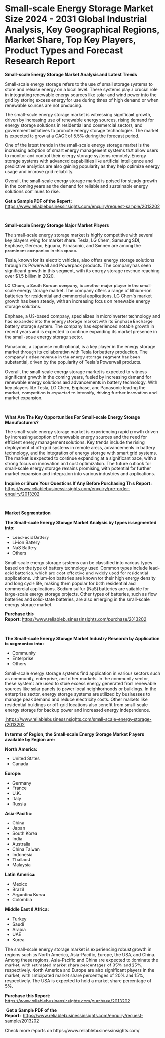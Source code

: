 <p><h1>Small-scale Energy Storage Market Size 2024 - 2031 Global Industrial Analysis, Key Geographical Regions, Market Share, Top Key Players, Product Types and Forecast Research Report</h1></p><p><strong>Small-scale Energy Storage Market Analysis and Latest Trends</strong></p>
<p><p>Small-scale energy storage refers to the use of small storage systems to store and release energy on a local level. These systems play a crucial role in integrating renewable energy sources like solar and wind power into the grid by storing excess energy for use during times of high demand or when renewable sources are not producing.</p><p>The small-scale energy storage market is witnessing significant growth, driven by increasing use of renewable energy sources, rising demand for energy storage solutions in residential and commercial sectors, and government initiatives to promote energy storage technologies. The market is expected to grow at a CAGR of 5.5% during the forecast period.</p><p>One of the latest trends in the small-scale energy storage market is the increasing adoption of smart energy management systems that allow users to monitor and control their energy storage systems remotely. Energy storage systems with advanced capabilities like artificial intelligence and predictive analytics are also gaining popularity as they help optimize energy usage and improve grid reliability.</p><p>Overall, the small-scale energy storage market is poised for steady growth in the coming years as the demand for reliable and sustainable energy solutions continues to rise.</p></p>
<p><strong>Get a Sample PDF of the Report:&nbsp;</strong> <a href="https://www.reliablebusinessinsights.com/enquiry/request-sample/2013202">https://www.reliablebusinessinsights.com/enquiry/request-sample/2013202</a></p>
<p>&nbsp;</p>
<p><strong>Small-scale Energy Storage Major Market Players</strong></p>
<p><p>The small-scale energy storage market is highly competitive with several key players vying for market share. Tesla, LG Chem, Samsung SDI, Enphase, Generac, Eguana, Panasonic, and Sonnen are among the prominent companies in this space. </p><p>Tesla, known for its electric vehicles, also offers energy storage solutions through its Powerwall and Powerpack products. The company has seen significant growth in this segment, with its energy storage revenue reaching over $1.5 billion in 2020. </p><p>LG Chem, a South Korean company, is another major player in the small-scale energy storage market. The company offers a range of lithium-ion batteries for residential and commercial applications. LG Chem's market growth has been steady, with an increasing focus on renewable energy storage solutions. </p><p>Enphase, a US-based company, specializes in microinverter technology and has expanded into the energy storage market with its Enphase Encharge battery storage system. The company has experienced notable growth in recent years and is expected to continue expanding its market presence in the small-scale energy storage sector. </p><p>Panasonic, a Japanese multinational, is a key player in the energy storage market through its collaboration with Tesla for battery production. The company's sales revenue in the energy storage segment has been substantial, driven by the popularity of Tesla's Powerwall products. </p><p>Overall, the small-scale energy storage market is expected to witness significant growth in the coming years, fueled by increasing demand for renewable energy solutions and advancements in battery technology. With key players like Tesla, LG Chem, Enphase, and Panasonic leading the market, competition is expected to intensify, driving further innovation and market expansion.</p></p>
<p>&nbsp;</p>
<p><strong>What Are The Key Opportunities For Small-scale Energy Storage Manufacturers?</strong></p>
<p><p>The small-scale energy storage market is experiencing rapid growth driven by increasing adoption of renewable energy sources and the need for efficient energy management solutions. Key trends include the rising deployment of off-grid systems in remote areas, advancements in battery technology, and the integration of energy storage with smart grid systems. The market is expected to continue expanding at a significant pace, with a strong focus on innovation and cost optimization. The future outlook for small-scale energy storage remains promising, with potential for further market expansion and integration into various industries and applications.</p></p>
<p><strong>Inquire or Share Your Questions If Any Before Purchasing This Report:</strong> <a href="https://www.reliablebusinessinsights.com/enquiry/pre-order-enquiry/2013202">https://www.reliablebusinessinsights.com/enquiry/pre-order-enquiry/2013202</a></p>
<p>&nbsp;</p>
<p><strong>Market Segmentation</strong></p>
<p><strong>The Small-scale Energy Storage Market Analysis by types is segmented into:</strong></p>
<p><ul><li>Lead-acid Battery</li><li>Li-ion Battery</li><li>NaS Battery</li><li>Others</li></ul></p>
<p><p>Small-scale energy storage systems can be classified into various types based on the type of battery technology used. Common types include lead-acid batteries, which are cost-effective and widely used for residential applications. Lithium-ion batteries are known for their high energy density and long cycle life, making them popular for both residential and commercial applications. Sodium sulfur (NaS) batteries are suitable for large-scale energy storage projects. Other types of batteries, such as flow batteries and solid-state batteries, are also emerging in the small-scale energy storage market.</p></p>
<p><strong>Purchase this Report:&nbsp;</strong><a href="https://www.reliablebusinessinsights.com/purchase/2013202">https://www.reliablebusinessinsights.com/purchase/2013202</a></p>
<p>&nbsp;</p>
<p><strong>The Small-scale Energy Storage Market Industry Research by Application is segmented into:</strong></p>
<p><ul><li>Community</li><li>Enterprise</li><li>Others</li></ul></p>
<p><p>Small-scale energy storage systems find application in various sectors such as community, enterprise, and other markets. In the community sector, these systems are used to store excess energy generated from renewable sources like solar panels to power local neighborhoods or buildings. In the enterprise sector, energy storage systems are utilized by businesses to manage peak demand and reduce electricity costs. Other markets like residential buildings or off-grid locations also benefit from small-scale energy storage for backup power and increased energy independence.</p></p>
<p><a href="https://www.reliablebusinessinsights.com/small-scale-energy-storage-r2013202">&nbsp;https://www.reliablebusinessinsights.com/small-scale-energy-storage-r2013202</a></p>
<p><strong>In terms of Region, the Small-scale Energy Storage Market Players available by Region are:</strong></p>
<p>
    <p> <strong> North America: </strong>
        <ul>
            <li>United States</li>
            <li>Canada</li>
        </ul>
        </p> 
    <p> <strong> Europe: </strong>
        <ul>
            <li>Germany</li>
            <li>France</li>
            <li>U.K.</li>
            <li>Italy</li>
            <li>Russia</li>
        </ul>
        </p> 
    <p> <strong> Asia-Pacific: </strong>
        <ul>
            <li>China</li>
            <li>Japan</li>
            <li>South Korea</li>
            <li>India</li>
            <li>Australia</li>
            <li>China Taiwan</li>
            <li>Indonesia</li>
            <li>Thailand</li>
            <li>Malaysia</li>
        </ul>
        </p> 
    <p> <strong> Latin America: </strong>
        <ul>
            <li>Mexico</li>
            <li>Brazil</li>
            <li>Argentina Korea</li>
            <li>Colombia</li>
        </ul>
        </p> 
    <p> <strong> Middle East & Africa: </strong>
        <ul>
            <li>Turkey</li>
            <li>Saudi</li>
            <li>Arabia</li>
            <li>UAE</li>
            <li>Korea</li>
        </ul>
    </p>
    </p>
<p><p>The small-scale energy storage market is experiencing robust growth in regions such as North America, Asia-Pacific, Europe, the USA, and China. Among these regions, Asia-Pacific and China are expected to dominate the market, with estimated market share percentages of 35% and 25%, respectively. North America and Europe are also significant players in the market, with anticipated market share percentages of 20% and 15%, respectively. The USA is expected to hold a market share percentage of 5%.</p></p>
<p><strong>Purchase this Report: </strong><a href="https://www.reliablebusinessinsights.com/purchase/2013202">https://www.reliablebusinessinsights.com/purchase/2013202</a></p>
<p>&nbsp;<strong>Get a Sample PDF of the Report:&nbsp;&nbsp;</strong><a href="https://www.reliablebusinessinsights.com/enquiry/request-sample/2013202">https://www.reliablebusinessinsights.com/enquiry/request-sample/2013202</a></p>
<p><strong></strong></p>
<p>Check more reports on https://www.reliablebusinessinsights.com/</p>